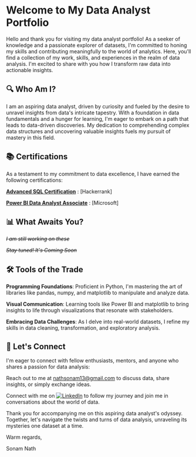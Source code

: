 # **Welcome to My Data Analyst Portfolio**

Hello and thank you for visiting my data analyst portfolio!
As a seeker of knowledge and a passionate explorer of datasets, I'm committed to honing my skills and contributing meaningfully to the world of analytics.
Here, you'll find a collection of my work, skills, and experiences in the realm of data analysis. 
I'm excited to share with you how I transform raw data into actionable insights.

## **🔍 Who Am I?**

I am an aspiring data analyst, driven by curiosity and fueled by the desire to unravel insights from data's intricate tapestry. 
With a foundation in data fundamentals and a hunger for learning, I'm eager to embark on a path that leads to data-driven discoveries.
My dedication to comprehending complex data structures and uncovering valuable insights fuels my pursuit of mastery in this field.

## **📚 Certifications**
As a testament to my commitment to data excellence, I have earned the following certifications:

[**Advanced SQL Certification**](https://www.hackerrank.com/certificates/24d451789ad3) : [Hackerrank]

[**Power BI Data Analyst Associate**](https://learn.microsoft.com/api/credentials/share/en-us/sonamnath-4097/7A5451435F82A282?sharingId=ABF77CDB7A00DB7E) : [Microsoft]


## **📊 What Awaits You?**

~~_I am still working on these_~~

~~_Stay tuned! It's Coming Soon_~~

## **🛠️ Tools of the Trade**

**Programming Foundations**: Proficient in Python, I'm mastering the art of libraries like pandas, numpy, and matplotlib to manipulate and analyze data.

**Visual Communication**: Learning tools like Power BI and matplotlib to bring insights to life through visualizations that resonate with stakeholders.

**Embracing Data Challenges**: As I delve into real-world datasets, I refine my skills in data cleaning, transformation, and exploratory analysis.

## **🤝 Let's Connect**

I'm eager to connect with fellow enthusiasts, mentors, and anyone who shares a passion for data analysis:

Reach out to me at nathsonam13@gmail.com to discuss data, share insights, or simply exchange ideas.

Connect with me on [![LinkedIn](https://img.shields.io/badge/-LinkedIn-blue?style=flat-square&logo=linkedin&logoColor=white)](https://www.linkedin.com/in/sonam-nath-1132621b7?lipi=urn%3Ali%3Apage%3Ad_flagship3_profile_view_base_contact_details%3BRddBg1REQR%2B5AaLD9R5nIg%3D%3D) to follow my journey and join me in conversations about the world of data.

Thank you for accompanying me on this aspiring data analyst's odyssey. Together, let's navigate the twists and turns of data analysis, unraveling its mysteries one dataset at a time.

Warm regards,

Sonam Nath
